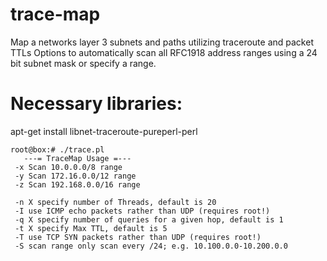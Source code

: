 # trace-map
Map a networks layer 3 subnets and paths utilizing traceroute and packet TTLs
Options to automatically scan all RFC1918 address ranges using a 24 bit subnet mask or specify a range.

# Necessary libraries:
apt-get install libnet-traceroute-pureperl-perl

```
root@box:# ./trace.pl 
   ---= TraceMap Usage =---
 -x Scan 10.0.0.0/8 range
 -y Scan 172.16.0.0/12 range
 -z Scan 192.168.0.0/16 range

 -n X specify number of Threads, default is 20
 -I use ICMP echo packets rather than UDP (requires root!)
 -q X specify number of queries for a given hop, default is 1
 -t X specify Max TTL, default is 5
 -T use TCP SYN packets rather than UDP (requires root!)
 -S scan range only scan every /24; e.g. 10.100.0.0-10.200.0.0
```
